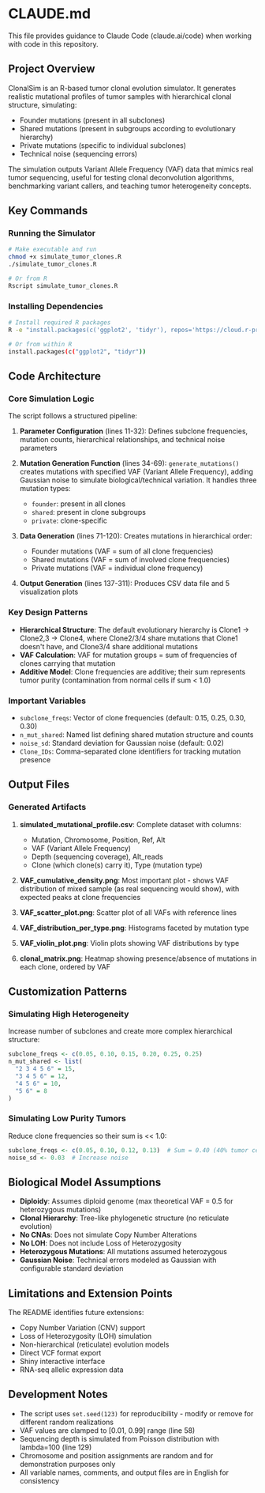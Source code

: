 # CLAUDE.md

This file provides guidance to Claude Code (claude.ai/code) when working with code in this repository.

## Project Overview

ClonalSim is an R-based tumor clonal evolution simulator. It generates realistic mutational profiles of tumor samples with hierarchical clonal structure, simulating:
- Founder mutations (present in all subclones)
- Shared mutations (present in subgroups according to evolutionary hierarchy)
- Private mutations (specific to individual subclones)
- Technical noise (sequencing errors)

The simulation outputs Variant Allele Frequency (VAF) data that mimics real tumor sequencing, useful for testing clonal deconvolution algorithms, benchmarking variant callers, and teaching tumor heterogeneity concepts.

## Key Commands

### Running the Simulator

```bash
# Make executable and run
chmod +x simulate_tumor_clones.R
./simulate_tumor_clones.R

# Or from R
Rscript simulate_tumor_clones.R
```

### Installing Dependencies

```bash
# Install required R packages
R -e "install.packages(c('ggplot2', 'tidyr'), repos='https://cloud.r-project.org')"

# Or from within R
install.packages(c("ggplot2", "tidyr"))
```

## Code Architecture

### Core Simulation Logic

The script follows a structured pipeline:

1. **Parameter Configuration** (lines 11-32): Defines subclone frequencies, mutation counts, hierarchical relationships, and technical noise parameters

2. **Mutation Generation Function** (lines 34-69): `generate_mutations()` creates mutations with specified VAF (Variant Allele Frequency), adding Gaussian noise to simulate biological/technical variation. It handles three mutation types:
   - `founder`: present in all clones
   - `shared`: present in clone subgroups
   - `private`: clone-specific

3. **Data Generation** (lines 71-120): Creates mutations in hierarchical order:
   - Founder mutations (VAF = sum of all clone frequencies)
   - Shared mutations (VAF = sum of involved clone frequencies)
   - Private mutations (VAF = individual clone frequency)

4. **Output Generation** (lines 137-311): Produces CSV data file and 5 visualization plots

### Key Design Patterns

- **Hierarchical Structure**: The default evolutionary hierarchy is Clone1 → Clone2,3 → Clone4, where Clone2/3/4 share mutations that Clone1 doesn't have, and Clone3/4 share additional mutations
- **VAF Calculation**: VAF for mutation groups = sum of frequencies of clones carrying that mutation
- **Additive Model**: Clone frequencies are additive; their sum represents tumor purity (contamination from normal cells if sum < 1.0)

### Important Variables

- `subclone_freqs`: Vector of clone frequencies (default: 0.15, 0.25, 0.30, 0.30)
- `n_mut_shared`: Named list defining shared mutation structure and counts
- `noise_sd`: Standard deviation for Gaussian noise (default: 0.02)
- `Clone_IDs`: Comma-separated clone identifiers for tracking mutation presence

## Output Files

### Generated Artifacts

1. **simulated_mutational_profile.csv**: Complete dataset with columns:
   - Mutation, Chromosome, Position, Ref, Alt
   - VAF (Variant Allele Frequency)
   - Depth (sequencing coverage), Alt_reads
   - Clone (which clone(s) carry it), Type (mutation type)

2. **VAF_cumulative_density.png**: Most important plot - shows VAF distribution of mixed sample (as real sequencing would show), with expected peaks at clone frequencies

3. **VAF_scatter_plot.png**: Scatter plot of all VAFs with reference lines

4. **VAF_distribution_per_type.png**: Histograms faceted by mutation type

5. **VAF_violin_plot.png**: Violin plots showing VAF distributions by type

6. **clonal_matrix.png**: Heatmap showing presence/absence of mutations in each clone, ordered by VAF

## Customization Patterns

### Simulating High Heterogeneity

Increase number of subclones and create more complex hierarchical structure:
```r
subclone_freqs <- c(0.05, 0.10, 0.15, 0.20, 0.25, 0.25)
n_mut_shared <- list(
  "2 3 4 5 6" = 15,
  "3 4 5 6" = 12,
  "4 5 6" = 10,
  "5 6" = 8
)
```

### Simulating Low Purity Tumors

Reduce clone frequencies so their sum is << 1.0:
```r
subclone_freqs <- c(0.05, 0.10, 0.12, 0.13)  # Sum = 0.40 (40% tumor cells)
noise_sd <- 0.03  # Increase noise
```

## Biological Model Assumptions

- **Diploidy**: Assumes diploid genome (max theoretical VAF = 0.5 for heterozygous mutations)
- **Clonal Hierarchy**: Tree-like phylogenetic structure (no reticulate evolution)
- **No CNAs**: Does not simulate Copy Number Alterations
- **No LOH**: Does not include Loss of Heterozygosity
- **Heterozygous Mutations**: All mutations assumed heterozygous
- **Gaussian Noise**: Technical errors modeled as Gaussian with configurable standard deviation

## Limitations and Extension Points

The README identifies future extensions:
- Copy Number Variation (CNV) support
- Loss of Heterozygosity (LOH) simulation
- Non-hierarchical (reticulate) evolution models
- Direct VCF format export
- Shiny interactive interface
- RNA-seq allelic expression data

## Development Notes

- The script uses `set.seed(123)` for reproducibility - modify or remove for different random realizations
- VAF values are clamped to [0.01, 0.99] range (line 58)
- Sequencing depth is simulated from Poisson distribution with lambda=100 (line 129)
- Chromosome and position assignments are random and for demonstration purposes only
- All variable names, comments, and output files are in English for consistency
